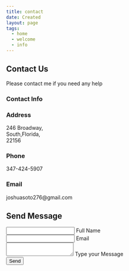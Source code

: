 ```yaml
---
title: contact
date: Created
layout: page
tags:
  - home
  - welcome
  - info
---
```

<section class="content">
<div class="heading White">
<h2>Contact Us</h2>
<p>Please contact me if you need any help</p>
</div>
<div class="contact">
<div class="contactInfo">
<h3>Contact Info</h3>
<div class="contactInfoBx">
<div class="box">
<div class="icon"></div>
<i class="fa fa-map-marker"></i>
</div>
<div class="text">
<h3>Address</h3>
<p>246 Broadway,<br>South,Florida,<br>22156</p>
</div>	
</div>
<div class="box">
<div class="icon"></div>
<i class="fa fa-phone"></i>
</div>
<div class="text">
<h3>Phone</h3>
<p>347-424-5907</p>
</div>	
</div>
<div class="box">
<div class="icon">
<i class="fa fa-envelope - o"></i>
</div>
<div class="text">
<h3>Email</h3>
<p>joshuasoto276@gmail.com</p>
</div>	
</div>
</div>
</div>
<div class="contactForm">
<form>
<h2>Send Message</h2>
<div class="inputbox">
<input type="text" name="" required="required">
<span>Full Name</span>
<div>
<div class="inputBox">
<input type="text" name="" required="required">
<span>Email</span>
</div>
<div class="inputBox">
<textarea required="required"></textarea>
<span>Type your Message</span>
</div>
<div class="inputBox">
<input type="submit" name="" value="Send">
</div>

